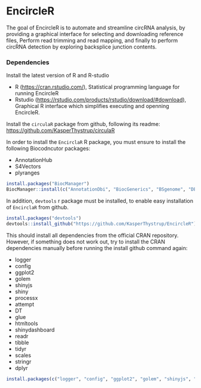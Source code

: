 
<!-- README.md is generated from README.Rmd. Please edit that file -->

# EncircleR

The goal of EncircleR is to automate and streamline circRNA analysis, by
providing a graphical interface for selecting and downloading reference
files, Perform read trimming and read mapping, and finally to perform
circRNA detection by exploring backsplice junction contents.

### Dependencies

Install the latest version of R and R-studio

-   R (<https://cran.rstudio.com/>), Statistical programming language
    for running EncircleR
-   Rstudio (<https://rstudio.com/products/rstudio/download/#download>),
    Graphical R interface which simplifies executing and openning
    EncircleR.

Install the `circulaR` package from github, following its readme:
<https://github.com/KasperThystrup/circulaR>

In order to install the `EncirclaR` R package, you must ensure to
install the following Biocodncutor packages:

-   AnnotationHub
-   S4Vectors
-   plyranges

``` r
install.packages("BiocManager")
BiocManager::install(c("AnnotationDbi", "BiocGenerics", "BSgenome", "DESeq2", "ensembldb", "GenomeInfoDb", "GenomicFeatures", "GenomicRanges", "Gviz", "IRanges", "Rsamtools", "S4Vectors"))
```

In addition, `devtools` r package must be installed, to enable easy
installation of `EncirclaR` from github.

``` r
install.packages("devtools")
devtools::install_github("https://github.com/KasperThystrup/EncircleR")
```

This should install all dependencies from the official CRAN repository.
However, if something does not work out, try to install the CRAN
dependencies manually before running the install github command again:

-   logger
-   config
-   ggplot2
-   golem
-   shinyjs
-   shiny
-   processx
-   attempt
-   DT
-   glue
-   htmltools
-   shinydashboard
-   readr
-   tibble
-   tidyr
-   scales
-   stringr
-   dplyr

``` r
install.packages(c("logger", "config", "ggplot2", "golem", "shinyjs", "shiny", "processx", "attempt", "DT", "glue", "htmltools", "shinydashboard", "readr", "tibble", "tidyr", "scales", "stringr", "dplyr", "circulaR"))
```
